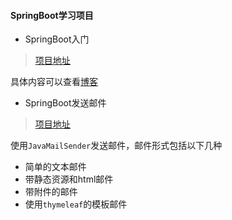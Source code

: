 #### SpringBoot学习项目

- SpringBoot入门
> [项目地址](https://github.com/WillJE/SpringBoot/tree/master/spring-boot-starter)

具体内容可以查看[博客](http://flywill.cn/category/springboot/ "博客")


- SpringBoot发送邮件 
> [项目地址](https://github.com/WillJE/SpringBoot/tree/master/spring-boot-mail)

使用`JavaMailSender`发送邮件，邮件形式包括以下几种
- 简单的文本邮件
- 带静态资源和html邮件
- 带附件的邮件
- 使用`thymeleaf`的模板邮件

